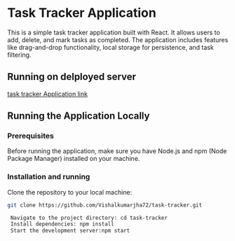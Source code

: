 # Task Tracker Application

This is a simple task tracker application built with React. It allows users to add, delete, and mark tasks as completed. The application includes features like drag-and-drop functionality, local storage for persistence, and task filtering.

## Running on delployed server
[task tracker Application link](https://task-tracker-nine-beige.vercel.app/)

## Running the Application Locally

### Prerequisites

Before running the application, make sure you have Node.js and npm (Node Package Manager) installed on your machine.
 

### Installation and running

Clone the repository to your local machine:

   ```bash
   git clone https://github.com/Vishalkumarjha72/task-tracker.git

    Navigate to the project directory: cd task-tracker
    Install dependencies: npm install
    Start the development server:npm start

